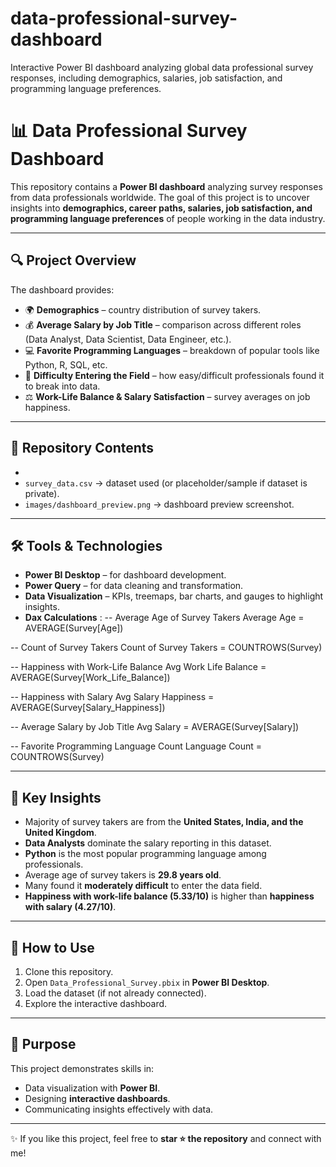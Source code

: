 # data-professional-survey-dashboard
Interactive Power BI dashboard analyzing global data professional survey responses, including demographics, salaries, job satisfaction, and programming language preferences.
# 📊 Data Professional Survey Dashboard  

This repository contains a **Power BI dashboard** analyzing survey responses from data professionals worldwide. The goal of this project is to uncover insights into **demographics, career paths, salaries, job satisfaction, and programming language preferences** of people working in the data industry.  

---

## 🔍 Project Overview  

The dashboard provides:  
- 🌍 **Demographics** – country distribution of survey takers.  
- 💰 **Average Salary by Job Title** – comparison across different roles (Data Analyst, Data Scientist, Data Engineer, etc.).  
- 💻 **Favorite Programming Languages** – breakdown of popular tools like Python, R, SQL, etc.  
- 🚪 **Difficulty Entering the Field** – how easy/difficult professionals found it to break into data.  
- ⚖️ **Work-Life Balance & Salary Satisfaction** – survey averages on job happiness.  

---

## 📂 Repository Contents  

-  
- `survey_data.csv` → dataset used (or placeholder/sample if dataset is private).  
- `images/dashboard_preview.png` → dashboard preview screenshot.  


---

## 🛠️ Tools & Technologies  

- **Power BI Desktop** – for dashboard development.  
- **Power Query** – for data cleaning and transformation.  
- **Data Visualization** – KPIs, treemaps, bar charts, and gauges to highlight insights.  
- **Dax Calculations** :
 -- Average Age of Survey Takers
Average Age = AVERAGE(Survey[Age])

-- Count of Survey Takers
Count of Survey Takers = COUNTROWS(Survey)

-- Happiness with Work-Life Balance
Avg Work Life Balance = AVERAGE(Survey[Work_Life_Balance])

-- Happiness with Salary
Avg Salary Happiness = AVERAGE(Survey[Salary_Happiness])

-- Average Salary by Job Title
Avg Salary = AVERAGE(Survey[Salary])

-- Favorite Programming Language Count
Language Count = COUNTROWS(Survey)

---

## 🚀 Key Insights  

- Majority of survey takers are from the **United States, India, and the United Kingdom**.  
- **Data Analysts** dominate the salary reporting in this dataset.  
- **Python** is the most popular programming language among professionals.  
- Average age of survey takers is **29.8 years old**.  
- Many found it **moderately difficult** to enter the data field.  
- **Happiness with work-life balance (5.33/10)** is higher than **happiness with salary (4.27/10)**.  

---

## 📌 How to Use  

1. Clone this repository.  
2. Open `Data_Professional_Survey.pbix` in **Power BI Desktop**.  
3. Load the dataset (if not already connected).  
4. Explore the interactive dashboard.  

---

## 🎯 Purpose  

This project demonstrates skills in:  
- Data visualization with **Power BI**.  
- Designing **interactive dashboards**.  
- Communicating insights effectively with data.  

---  

✨ If you like this project, feel free to **star ⭐ the repository** and connect with me!  
